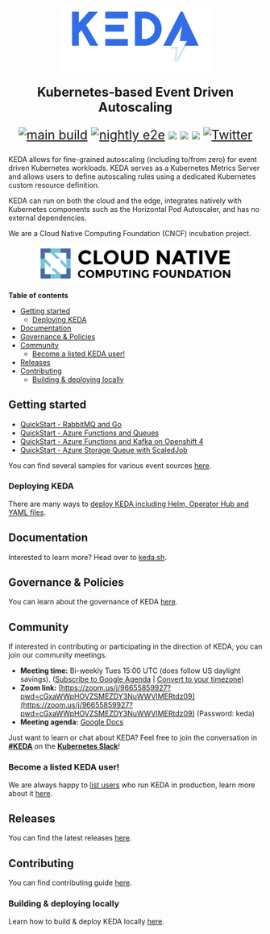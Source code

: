 <p align="center"><img src="images/logos/keda-word-colour.png" width="300"/></p>
<p style="font-size: 25px" align="center"><b>Kubernetes-based Event Driven Autoscaling</b></p>
<p style="font-size: 25px" align="center">
<a href="https://github.com/kedacore/keda/actions?query=workflow%3Amain-build"><img src="https://github.com/kedacore/keda/workflows/main-build/badge.svg" alt="main build"></a>
<a href="https://github.com/kedacore/keda/actions?query=workflow%3Anightly-e2e-test"><img src="https://github.com/kedacore/keda/workflows/nightly-e2e-test/badge.svg" alt="nightly e2e"></a>
<a href="https://bestpractices.coreinfrastructure.org/projects/3791"><img src="https://bestpractices.coreinfrastructure.org/projects/3791/badge"></a>
<a href="https://artifacthub.io/packages/helm/kedacore/keda"><img src="https://img.shields.io/endpoint?url=https://artifacthub.io/badge/repository/kedacore"></a>
<a href="https://app.fossa.io/projects/git%2Bhttps%3A%2F%2Fgithub.com%2Fkedacore%2Fkeda?ref=badge_shield"><img src="https://app.fossa.io/api/projects/git%2Bhttps%3A%2F%2Fgithub.com%2Fkedacore%2Fkeda.svg?type=shield"></a>
<a href="https://twitter.com/kedaorg"><img src="https://img.shields.io/twitter/follow/kedaorg?style=social" alt="Twitter"></a></p>

KEDA allows for fine-grained autoscaling (including to/from zero) for event driven Kubernetes workloads. KEDA serves
as a Kubernetes Metrics Server and allows users to define autoscaling rules using a dedicated Kubernetes custom
resource definition.

KEDA can run on both the cloud and the edge, integrates natively with Kubernetes components such as the Horizontal
Pod Autoscaler, and has no external dependencies.

We are a Cloud Native Computing Foundation (CNCF) incubation project.
<p align="center"><img src="https://raw.githubusercontent.com/kedacore/keda/main/images/logo-cncf.svg" height="75px"></p>

<!-- START doctoc generated TOC please keep comment here to allow auto update -->
<!-- DON'T EDIT THIS SECTION, INSTEAD RE-RUN doctoc TO UPDATE -->
**Table of contents**

- [Getting started](#getting-started)
  - [Deploying KEDA](#deploying-keda)
- [Documentation](#documentation)
- [Governance & Policies](#governance--policies)
- [Community](#community)
  - [Become a listed KEDA user!](#become-a-listed-keda-user)
- [Releases](#releases)
- [Contributing](#contributing)
  - [Building & deploying locally](#building--deploying-locally)

<!-- END doctoc generated TOC please keep comment here to allow auto update -->

## Getting started

* [QuickStart - RabbitMQ and Go](https://github.com/kedacore/sample-go-rabbitmq)
* [QuickStart - Azure Functions and Queues](https://github.com/kedacore/sample-hello-world-azure-functions)
* [QuickStart - Azure Functions and Kafka on Openshift 4](https://github.com/kedacore/sample-azure-functions-on-ocp4)
* [QuickStart - Azure Storage Queue with ScaledJob](https://github.com/kedacore/sample-go-storage-queue)

You can find several samples for various event sources [here](https://github.com/kedacore/samples).

### Deploying KEDA

There are many ways to [deploy KEDA including Helm, Operator Hub and YAML files](https://keda.sh/docs/latest/deploy/).

## Documentation

Interested to learn more? Head over to [keda.sh](https://keda.sh).

## Governance & Policies

You can learn about the governance of KEDA [here](https://github.com/kedacore/governance).

## Community

If interested in contributing or participating in the direction of KEDA, you can join our community meetings.

* **Meeting time:** Bi-weekly Tues 15:00 UTC (does follow US daylight savings).
([Subscribe to Google Agenda](https://calendar.google.com/calendar?cid=bjE0bjJtNWM0MHVmam1ob2ExcTgwdXVkOThAZ3JvdXAuY2FsZW5kYXIuZ29vZ2xlLmNvbQ) |
 [Convert to your timezone](https://www.thetimezoneconverter.com/?t=04%3A00%20pm&tz=UTC))
* **Zoom link:** [https://zoom.us/j/96655859927?pwd=cGxaWWpHOVZSMEZDY3NuWWVIMERtdz09](https://zoom.us/j/96655859927?pwd=cGxaWWpHOVZSMEZDY3NuWWVIMERtdz09)  (Password: keda)
* **Meeting agenda:** [Google Docs](https://docs.google.com/document/d/1zdwD6j86GxcCe5S5ay9suCO77WPrEDnKSfuaI24EwM4/edit?usp=sharing)

Just want to learn or chat about KEDA? Feel free to join the conversation in
**[#KEDA](https://kubernetes.slack.com/messages/CKZJ36A5D)** on the **[Kubernetes Slack](https://slack.k8s.io/)**!

### Become a listed KEDA user!

We are always happy to [list users](https://keda.sh/community/#users) who run KEDA in production, learn more about it [here](https://github.com/kedacore/keda-docs#become-a-listed-keda-user).

## Releases

You can find the latest releases [here](https://github.com/kedacore/keda/releases).

## Contributing

You can find contributing guide [here](./CONTRIBUTING.md).

### Building & deploying locally
Learn how to build & deploy KEDA locally [here](./BUILD.md).
